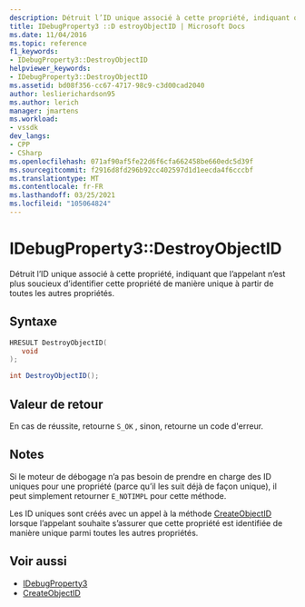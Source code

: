```yaml
---
description: Détruit l’ID unique associé à cette propriété, indiquant que l’appelant n’est plus soucieux d’identifier cette propriété de manière unique à partir de toutes les autres propriétés.
title: IDebugProperty3 ::D estroyObjectID | Microsoft Docs
ms.date: 11/04/2016
ms.topic: reference
f1_keywords:
- IDebugProperty3::DestroyObjectID
helpviewer_keywords:
- IDebugProperty3::DestroyObjectID
ms.assetid: bd08f356-cc67-4717-98c9-c3d00cad2040
author: leslierichardson95
ms.author: lerich
manager: jmartens
ms.workload:
- vssdk
dev_langs:
- CPP
- CSharp
ms.openlocfilehash: 071af90af5fe22d6f6cfa662458be660edc5d39f
ms.sourcegitcommit: f2916d8fd296b92cc402597d1d1eecda4f6cccbf
ms.translationtype: MT
ms.contentlocale: fr-FR
ms.lasthandoff: 03/25/2021
ms.locfileid: "105064824"
---
```

# <a name="idebugproperty3destroyobjectid"></a>IDebugProperty3::DestroyObjectID
Détruit l’ID unique associé à cette propriété, indiquant que l’appelant n’est plus soucieux d’identifier cette propriété de manière unique à partir de toutes les autres propriétés.

## <a name="syntax"></a>Syntaxe

```cpp
HRESULT DestroyObjectID(
   void
);
```

```csharp
int DestroyObjectID();
```

## <a name="return-value"></a>Valeur de retour
 En cas de réussite, retourne `S_OK` , sinon, retourne un code d'erreur.

## <a name="remarks"></a>Notes
 Si le moteur de débogage n’a pas besoin de prendre en charge des ID uniques pour une propriété (parce qu’il les suit déjà de façon unique), il peut simplement retourner `E_NOTIMPL` pour cette méthode.

 Les ID uniques sont créés avec un appel à la méthode [CreateObjectID](../../../extensibility/debugger/reference/idebugproperty3-createobjectid.md) lorsque l’appelant souhaite s’assurer que cette propriété est identifiée de manière unique parmi toutes les autres propriétés.

## <a name="see-also"></a>Voir aussi
- [IDebugProperty3](../../../extensibility/debugger/reference/idebugproperty3.md)
- [CreateObjectID](../../../extensibility/debugger/reference/idebugproperty3-createobjectid.md)
